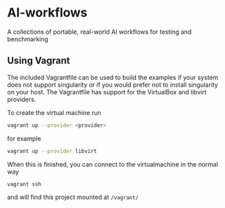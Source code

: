 # AI-workflows

A collections of portable, real-world AI workflows for testing and benchmarking

## Using Vagrant

The included Vagrantfile can be used to build the examples if your system does
not support singularity or if you would prefer not to install singularity on
your host. The Vagrantfile has support for the VirtualBox and libvirt providers.

To create the virtual machine run

```bash
vagrant up --provider <provider>
```

for example

```bash
vagrant up --provider libvirt
```

When this is finished, you can connect to the virtualmachine in the normal way

```bash
vagrant ssh
```

and will find this project mounted at `/vagrant/`
